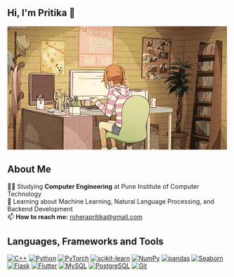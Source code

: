 ## Hi, I'm Pritika 👋

![](https://github.com/PRITIKA10/PRITIKA10/blob/main/assets/212747903-e9bdf048-2dc8-41f9-b973-0e72ff07bfba.gif)

## About Me
👩‍🎓 Studying **Computer Engineering** at Pune Institute of Computer Technology  
🤖 Learning about Machine Learning, Natural Language Processing, and Backend Development  
📫 **How to reach me:** [roherapritika@gmail.com](mailto:roherapritika@gmail.com)  

## Languages, Frameworks and Tools  

[![C++](https://img.shields.io/badge/-C++-00599C?style=flat&logo=c%2B%2B&logoColor=white)](https://isocpp.org/)
[![Python](https://img.shields.io/badge/-Python-3776AB?style=flat&logo=python&logoColor=white)](https://www.python.org/)
[![PyTorch](https://img.shields.io/badge/-PyTorch-EE4C2C?style=flat&logo=pytorch&logoColor=white)](https://pytorch.org/)
[![scikit-learn](https://img.shields.io/badge/-scikit--learn-F7931E?style=flat&logo=scikit-learn&logoColor=white)](https://scikit-learn.org/)
[![NumPy](https://img.shields.io/badge/-NumPy-013243?style=flat&logo=numpy&logoColor=white)](https://numpy.org/)
[![pandas](https://img.shields.io/badge/-pandas-150458?style=flat&logo=pandas&logoColor=white)](https://pandas.pydata.org/)
[![Seaborn](https://img.shields.io/badge/-Seaborn-3776AB?style=flat&logo=python&logoColor=white)](https://seaborn.pydata.org/)
[![Flask](https://img.shields.io/badge/-Flask-000000?style=flat&logo=flask&logoColor=white)](https://flask.palletsprojects.com/)
[![Flutter](https://img.shields.io/badge/-Flutter-02569B?style=flat&logo=flutter&logoColor=white)](https://flutter.dev/)
[![MySQL](https://img.shields.io/badge/-MySQL-4479A1?style=flat&logo=mysql&logoColor=white)](https://www.mysql.com/)
[![PostgreSQL](https://img.shields.io/badge/-PostgreSQL-336791?style=flat&logo=postgresql&logoColor=white)](https://www.postgresql.org/)
[![Git](https://img.shields.io/badge/-Git-F05032?style=flat&logo=git&logoColor=white)](https://git-scm.com/)

<!--
**PRITIKA10/PRITIKA10** is a ✨ _special_ ✨ repository because its `README.md` (this file) appears on your GitHub profile.

Here are some ideas to get you started:

- 🔭 I’m currently working on ...
- 🌱 I’m currently learning ...
- 👯 I’m looking to collaborate on ...
- 🤔 I’m looking for help with ...
- 💬 Ask me about ...
- 📫 How to reach me: ...
- 😄 Pronouns: ...
- ⚡ Fun fact: ...
-->
